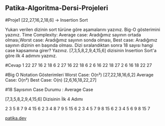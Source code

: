 ## Patika-Algoritma-Dersi-Projeleri

#Proje1 
[22,27,16,2,18,6] -> Insertion Sort

Yukarı verilen dizinin sort türüne göre aşamalarını yazınız.
Big-O gösterimini yazınız.
Time Complexity: Average case: Aradığımız sayının ortada olması,Worst case: Aradığımız sayının sonda olması, Best case: Aradığımız sayının dizinin en başında olması.
Dizi sıralandıktan sonra 18 sayısı hangi case kapsamına girer? Yazınız.
[7,3,5,8,2,9,4,15,6] dizisinin Insertion Sort'a göre ilk 4 adımını yazınız.


#Cevap 1
22 27 16 2 18 6 
2 27 16 22 18 6
2 6 16 22 18 27
2 6 16 18 22 27

#Big O Notation Gösterimleri
Worst Case: O(n²)      [27,22,18,16,6,2]
Average Case: O(n²)
Best Case: O(n)        [2,6,16,18,22,27]

#18 Sayısının Case Durumu : Average Case

[7,3,5,8,2,9,4,15,6] Dizisinin İlk 4 Adımı

2 3 5 8 7 9 4 15 6
2 3 4 8 7 9 5 15 6
2 3 4 5 7 9 8 15 6
2 3 4 5 6 9 8 15 7


[patika.dev](www.patika.dev)

